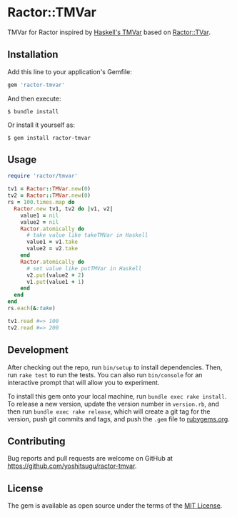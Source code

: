 # Ractor::TMVar

TMVar for Ractor inspired by [Haskell's TMVar](https://hackage.haskell.org/package/stm-2.5.0.0/docs/Control-Concurrent-STM-TMVar.html) based on [Ractor::TVar](https://github.com/ko1/ractor-tvar).

## Installation

Add this line to your application's Gemfile:

```ruby
gem 'ractor-tmvar'
```

And then execute:

    $ bundle install

Or install it yourself as:

    $ gem install ractor-tmvar

## Usage

```ruby
require 'ractor/tmvar'

tv1 = Ractor::TMVar.new(0)
tv2 = Ractor::TMVar.new(0)
rs = 100.times.map do
  Ractor.new tv1, tv2 do |v1, v2|
    value1 = nil
    value2 = nil
    Ractor.atomically do
      # take value like takeTMVar in Haskell
      value1 = v1.take
      value2 = v2.take
    end
    Ractor.atomically do
      # set value like putTMVar in Haskell
      v2.put(value2 + 2)
      v1.put(value1 + 1)
    end
  end
end
rs.each(&:take)

tv1.read #=> 100
tv2.read #=> 200
```

## Development

After checking out the repo, run `bin/setup` to install dependencies. Then, run `rake test` to run the tests. You can also run `bin/console` for an interactive prompt that will allow you to experiment.

To install this gem onto your local machine, run `bundle exec rake install`. To release a new version, update the version number in `version.rb`, and then run `bundle exec rake release`, which will create a git tag for the version, push git commits and tags, and push the `.gem` file to [rubygems.org](https://rubygems.org).

## Contributing

Bug reports and pull requests are welcome on GitHub at https://github.com/yoshitsugu/ractor-tmvar.

## License

The gem is available as open source under the terms of the [MIT License](https://opensource.org/licenses/MIT).
